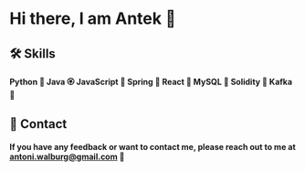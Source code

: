 
# Hi there, I am Antek 👋

 ## 🛠 Skills
#### Python 🐍 Java 🏵 JavaScript 🐥 Spring 🍃 React 🐳 MySQL 🐼 Solidity 🐙 Kafka 🍩


## 📧 Contact

#### If you have any feedback or want to contact me, please reach out to me at antoni.walburg@gmail.com 📨





